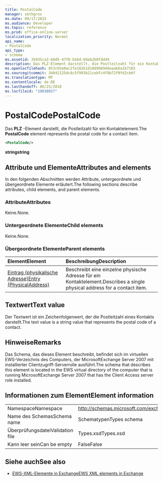 ```yaml
---
title: PostalCode
manager: sethgros
ms.date: 09/17/2015
ms.audience: Developer
ms.topic: reference
ms.prod: office-online-server
localization_priority: Normal
api_name:
- PostalCode
api_type:
- schema
ms.assetid: 35935ca3-60d5-47f0-b16d-69ab2b8fdd49
description: Das PLZ-Element darstellt, die Postleitzahl für ein Kontaktelement.
ms.openlocfilehash: 853c65e0ac2fe182b1d188996948eaab6a1b7165
ms.sourcegitcommit: 34041125dc8c5f993b21cebfc4f8b72f0fd2cb6f
ms.translationtype: MT
ms.contentlocale: de-DE
ms.lasthandoff: 06/25/2018
ms.locfileid: "19830857"
---
```

# <a name="postalcode"></a><span data-ttu-id="6975d-103">PostalCode</span><span class="sxs-lookup"><span data-stu-id="6975d-103">PostalCode</span></span>

<span data-ttu-id="6975d-104">Das **PLZ** -Element darstellt, die Postleitzahl für ein Kontaktelement.</span><span class="sxs-lookup"><span data-stu-id="6975d-104">The **PostalCode** element represents the postal code for a contact item.</span></span> 
  
```xml
<PostalCode/>
```

 <span data-ttu-id="6975d-105">**string**</span><span class="sxs-lookup"><span data-stu-id="6975d-105">**string**</span></span>
## <a name="attributes-and-elements"></a><span data-ttu-id="6975d-106">Attribute und Elemente</span><span class="sxs-lookup"><span data-stu-id="6975d-106">Attributes and elements</span></span>

<span data-ttu-id="6975d-107">In den folgenden Abschnitten werden Attribute, untergeordnete und übergeordnete Elemente erläutert.</span><span class="sxs-lookup"><span data-stu-id="6975d-107">The following sections describe attributes, child elements, and parent elements.</span></span>
  
### <a name="attributes"></a><span data-ttu-id="6975d-108">Attribute</span><span class="sxs-lookup"><span data-stu-id="6975d-108">Attributes</span></span>

<span data-ttu-id="6975d-109">Keine.</span><span class="sxs-lookup"><span data-stu-id="6975d-109">None.</span></span>
  
### <a name="child-elements"></a><span data-ttu-id="6975d-110">Untergeordnete Elemente</span><span class="sxs-lookup"><span data-stu-id="6975d-110">Child elements</span></span>

<span data-ttu-id="6975d-111">Keine.</span><span class="sxs-lookup"><span data-stu-id="6975d-111">None.</span></span>
  
### <a name="parent-elements"></a><span data-ttu-id="6975d-112">Übergeordnete Elemente</span><span class="sxs-lookup"><span data-stu-id="6975d-112">Parent elements</span></span>

|<span data-ttu-id="6975d-113">**Element**</span><span class="sxs-lookup"><span data-stu-id="6975d-113">**Element**</span></span>|<span data-ttu-id="6975d-114">**Beschreibung**</span><span class="sxs-lookup"><span data-stu-id="6975d-114">**Description**</span></span>|
|:-----|:-----|
|[<span data-ttu-id="6975d-115">Eintrag (physikalische Adresse)</span><span class="sxs-lookup"><span data-stu-id="6975d-115">Entry (PhysicalAddress)</span></span>](entry-physicaladdress.md) <br/> |<span data-ttu-id="6975d-116">Beschreibt eine einzelne physische Adresse für ein Kontaktelement.</span><span class="sxs-lookup"><span data-stu-id="6975d-116">Describes a single physical address for a contact item.</span></span>  <br/> |
   
## <a name="text-value"></a><span data-ttu-id="6975d-117">Textwert</span><span class="sxs-lookup"><span data-stu-id="6975d-117">Text value</span></span>

<span data-ttu-id="6975d-118">Der Textwert ist ein Zeichenfolgenwert, der die Postleitzahl eines Kontakts darstellt.</span><span class="sxs-lookup"><span data-stu-id="6975d-118">The text value is a string value that represents the postal code of a contact.</span></span>
  
## <a name="remarks"></a><span data-ttu-id="6975d-119">Hinweise</span><span class="sxs-lookup"><span data-stu-id="6975d-119">Remarks</span></span>

<span data-ttu-id="6975d-120">Das Schema, das dieses Element beschreibt, befindet sich im virtuellen EWS-Verzeichnis des Computers, der MicrosoftExchange Server 2007 mit installierter Clientzugriff-Serverrolle ausführt.</span><span class="sxs-lookup"><span data-stu-id="6975d-120">The schema that describes this element is located in the EWS virtual directory of the computer that is running MicrosoftExchange Server 2007 that has the Client Access server role installed.</span></span>
  
## <a name="element-information"></a><span data-ttu-id="6975d-121">Informationen zum Element</span><span class="sxs-lookup"><span data-stu-id="6975d-121">Element information</span></span>

|||
|:-----|:-----|
|<span data-ttu-id="6975d-122">Namespace</span><span class="sxs-lookup"><span data-stu-id="6975d-122">Namespace</span></span>  <br/> |http://schemas.microsoft.com/exchange/services/2006/types  <br/> |
|<span data-ttu-id="6975d-123">Name des Schemas</span><span class="sxs-lookup"><span data-stu-id="6975d-123">Schema name</span></span>  <br/> |<span data-ttu-id="6975d-124">Schematypen</span><span class="sxs-lookup"><span data-stu-id="6975d-124">Types schema</span></span>  <br/> |
|<span data-ttu-id="6975d-125">Überprüfungsdatei</span><span class="sxs-lookup"><span data-stu-id="6975d-125">Validation file</span></span>  <br/> |<span data-ttu-id="6975d-126">Types.xsd</span><span class="sxs-lookup"><span data-stu-id="6975d-126">Types.xsd</span></span>  <br/> |
|<span data-ttu-id="6975d-127">Kann leer sein</span><span class="sxs-lookup"><span data-stu-id="6975d-127">Can be empty</span></span>  <br/> |<span data-ttu-id="6975d-128">False</span><span class="sxs-lookup"><span data-stu-id="6975d-128">False</span></span>  <br/> |
   
## <a name="see-also"></a><span data-ttu-id="6975d-129">Siehe auch</span><span class="sxs-lookup"><span data-stu-id="6975d-129">See also</span></span>



- [<span data-ttu-id="6975d-130">EWS-XML-Elemente in Exchange</span><span class="sxs-lookup"><span data-stu-id="6975d-130">EWS XML elements in Exchange</span></span>](ews-xml-elements-in-exchange.md)

